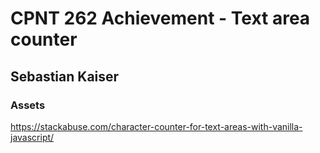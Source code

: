 # CPNT 262 Achievement - Text area counter

## Sebastian Kaiser

### Assets

<https://stackabuse.com/character-counter-for-text-areas-with-vanilla-javascript/>
